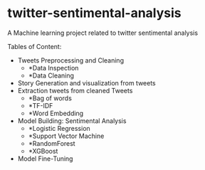 # twitter-sentimental-analysis
A Machine learning project related to twitter sentimental analysis

Tables of Content:

 - Tweets Preprocessing and Cleaning  
	 - *Data Inspection 
	 -  *Data Cleaning
 - Story Generation and visualization from tweets
  - Extraction tweets from cleaned Tweets   
	  - *Bag of words  
	- *TF-IDF    
	- *Word Embedding
  - Model Building: Sentimental Analysis  
	  -  *Logistic Regression
	  - *Support Vector Machine   
	  - *RandomForest   
	  - *XGBoost
   - Model Fine-Tuning




